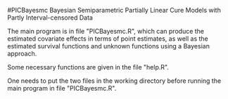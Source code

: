 #PICBayesmc
Bayesian Semiparametric Partially Linear Cure Models with Partly Interval-censored Data

The main program is in file "PICBayesmc.R", which can produce the estimated covariate effects in terms of point estimates, as well as the estimated survival functions and unknown functions using a Bayesian approach. 

Some necessary functions are given in the file "help.R".

One needs to put the two files in the working directory before running the main program in file "PICBayesmc.R".
